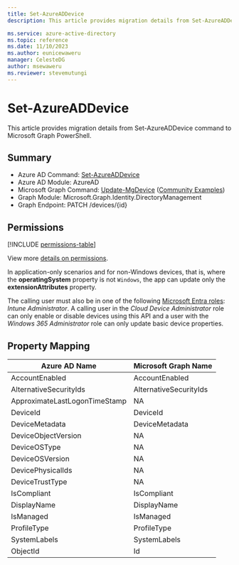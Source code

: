```yaml
---
title: Set-AzureADDevice
description: This article provides migration details from Set-AzureADDevice command to Microsoft Graph PowerShell.

ms.service: azure-active-directory
ms.topic: reference
ms.date: 11/10/2023
ms.author: eunicewaweru
manager: CelesteDG
author: msewaweru
ms.reviewer: stevemutungi
---
```


# Set-AzureADDevice

This article provides migration details from Set-AzureADDevice command to Microsoft Graph PowerShell.

## Summary

+ Azure AD Command: [Set-AzureADDevice](/powershell/module/azuread/set-azureaddevice)
+ Azure AD Module: AzureAD
+ Microsoft Graph Command: [Update-MgDevice](/powershell/module/microsoft.graph.identity.directorymanagement/update-mgdevice) ([Community Examples](https://github.com/orgs/msgraph/discussions?discussions_q=Update-MgDevice))
+ Graph Module: Microsoft.Graph.Identity.DirectoryManagement
+ Graph Endpoint:  PATCH /devices/{id}

## Permissions

[!INCLUDE [permissions-table](~/graphref/api-reference/v1.0/includes/permissions/device-update-permissions.md)]

View more [details on permissions](/graph/api/device-update#permissions).

In application-only scenarios and for non-Windows devices, that is, where the **operatingSystem** property is not `Windows`, the app can update only the **extensionAttributes** property.

The calling user must also be in one of the following [Microsoft Entra roles](/entra/identity/role-based-access-control/permissions-reference?toc=%2Fgraph%2Ftoc.json): *Intune Administrator*. A calling user in the *Cloud Device Administrator* role can only enable or disable devices using this API and a user with the *Windows 365 Administrator* role can only update basic device properties.

## Property Mapping

|Azure AD Name|Microsoft Graph Name|
|---|---|
|AccountEnabled|AccountEnabled|
|AlternativeSecurityIds|AlternativeSecurityIds|
|ApproximateLastLogonTimeStamp|NA|
|DeviceId|DeviceId|
|DeviceMetadata|DeviceMetadata|
|DeviceObjectVersion|NA|
|DeviceOSType|NA|
|DeviceOSVersion|NA|
|DevicePhysicalIds|NA|
|DeviceTrustType|NA|
|IsCompliant|IsCompliant|
|DisplayName|DisplayName|
|IsManaged|IsManaged|
|ProfileType|ProfileType|
|SystemLabels|SystemLabels|
|ObjectId|Id|